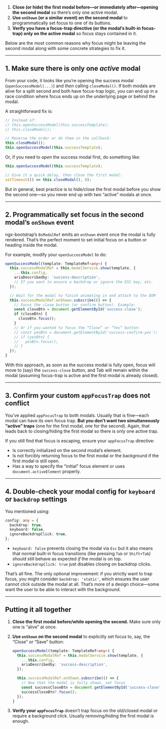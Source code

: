 1. **Close (or hide) the first modal before—or immediately after—opening the second modal** so there’s only one active modal.
2. **Use `onShown` (or a similar event) on the second modal** to programmatically set focus to one of its buttons.
3. **Verify you have a focus-trap directive (or the modal’s built-in focus-trap) only on the active modal** so focus stays contained in it.

Below are the most common reasons why focus might be leaving the second modal along with some concrete strategies to fix it.

---

## 1. Make sure there is only one _active_ modal

From your code, it looks like you’re opening the success modal (`openSuccessModel(...)`) and _then_ calling `closeModal()`. If both modals are alive for a split second and both have focus-trap logic, you can end up in a race condition where focus ends up on the underlying page or behind the modal.

A straightforward fix is:

```typescript
// Instead of: 
// this.openSuccessModel(this.successTemplate);
// this.closeModal();

// Reverse the order or do them in the callback:
this.closeModal();
this.openSuccessModel(this.successTemplate);
```

Or, if you need to _open_ the success modal first, do something like:

```typescript
this.openSuccessModel(this.successTemplate);

// Give it a quick delay, then close the first modal:
setTimeout(() => this.closeModal(), 0);
```

But in general, best practice is to hide/close the first modal before you show the second one—so you never end up with two “active” modals at once.

---

## 2. Programmatically set focus in the second modal’s `onShown` event

ngx-bootstrap’s `BsModalRef` emits an `onShown` event once the modal is fully rendered. That’s the perfect moment to set initial focus on a button or heading inside the modal.

For example, modify your `openSuccessModel` to do:

```typescript
openSuccessModel(template: TemplateRef<any>) {
  this.successModalRef = this.modalService.show(template, {
    ...this.config,
    ariaDescribedby: 'success-description',
    // If you want to ensure a backdrop or ignore the ESC key, etc.
  });

  // Wait for the modal to finish animating in and attach to the DOM
  this.successModalRef.onShown.subscribe(() => {
    // Focus the close button (or confirm button). Example:
    const closeBtn = document.getElementById('success-close');
    if (closeBtn) {
      closeBtn.focus();
    }
    // Or if you wanted to focus the “Close” or “Yes” button:
    // const yesBtn = document.getElementById('success-confirm-yes');
    // if (yesBtn) {
    //   yesBtn.focus();
    // }
  });
}
```

With this approach, as soon as the success modal is fully open, focus will move to (say) the `success-close` button, and Tab will remain within the modal (assuming focus-trap is active and the first modal is already closed).

---

## 3. Confirm your custom `appFocusTrap` does not conflict

You’ve applied `appFocusTrap` to both modals. Usually that is fine—each modal can have its own focus trap. **But you don’t want two simultaneously “active” traps** (one for the first modal, one for the second). Again, that leads back to closing/hiding the first modal so there is only one active trap.

If you still find that focus is escaping, ensure your `appFocusTrap` directive:

- Is correctly initialized on the second modal’s element.
- Is not forcibly returning focus to the first modal or the background if the first modal is still open.
- Has a way to specify the “initial” focus element or uses `document.activeElement` properly.

---

## 4. Double-check your modal config for `keyboard` or `backdrop` settings

You mentioned using:

```typescript
config: any = {
  backdrop: true,
  keyboard: false,
  ignoreBackdropClick: true,
};
```

- `keyboard: false` prevents closing the modal via `Esc` but it also means that normal built-in focus transitions (like pressing `Tab` or `Shift+Tab`) should still behave as expected _if_ the modal is on top.
- `ignoreBackdropClick: true` just disables closing on backdrop clicks.

That’s all fine. The only optional improvement: if you strictly want to trap focus, you might consider `backdrop: 'static'`, which ensures the user cannot click outside the modal at all. That’s more of a design choice—some want the user to be able to interact with the background.

---

## Putting it all together

1. **Close the first modal before/while opening the second.** Make sure only one is “alive” at once.
    
2. **Use `onShown` on the second modal** to explicitly set focus to, say, the “Close” or “Save” button:
    
    ```typescript
    openSuccessModel(template: TemplateRef<any>) {
      this.successModalRef = this.modalService.show(template, {
        ...this.config,
        ariaDescribedby: 'success-description',
      });
    
      this.successModalRef.onShown.subscribe(() => {
        // Now that the modal is fully shown, set focus
        const successCloseBtn = document.getElementById('success-close');
        successCloseBtn?.focus();
      });
    }
    ```
    
3. **Verify your `appFocusTrap`** doesn’t trap focus on the old/closed modal or require a background click. Usually removing/hiding the first modal is enough.
